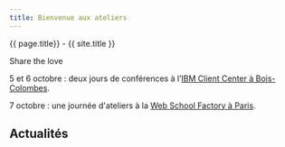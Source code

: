 ```yaml
---
title: Bienvenue aux ateliers 
---
```


{{ page.title}} - {{ site.title }}

Share the love

5 et 6 octobre : deux jours de conférences à l’[IBM Client Center à Bois-Colombes](https://www.paris-web.fr/lieux/#conferences).

7 octobre : une journée d'ateliers à la [Web School Factory à Paris](https://www.paris-web.fr/lieux/#ateliers). 

## Actualités


